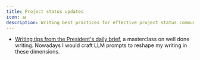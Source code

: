 ```yaml
---
title: Project status updates
icon: 📊
description: Writing best practices for effective project status communications, inspired by presidential daily brief techniques.
---
```


* [Writing tips from the President's daily brief](https://theblueowl.substack.com/p/writing-tips-from-the-presidents-daily-brief-c4d96e9fa0c2), a masterclass on well done writing. Nowadays I would craft LLM prompts to reshape my writing in these dimensions.

          